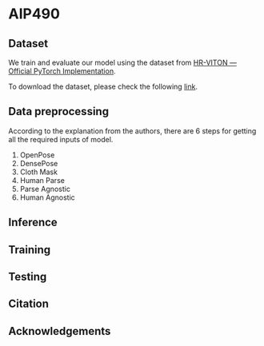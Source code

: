 # AIP490

## Dataset
We train and evaluate our model using the dataset from [HR-VITON — Official PyTorch Implementation](https://drive.google.com/file/d/11d1IKZ-jsK9mx0BSQmxrEqLxAA00C3IO/view?usp=drive_link).

To download the dataset, please check the following [link](https://drive.google.com/file/d/1iHoiyTnRF2lMFN95f37s8-4G2-Plp5Zb/view?usp=sharing).

## Data preprocessing
According to the explanation from the authors, there are 6 steps for getting all the required inputs of model.
1. OpenPose
2. DensePose
3. Cloth Mask
4. Human Parse
5. Parse Agnostic
6. Human Agnostic

## Inference
## Training
## Testing
## Citation
## Acknowledgements
